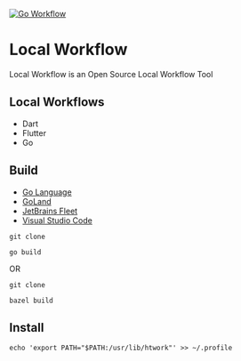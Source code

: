[Fleet]: https://jetbrains.com/fleet/
[Go]: https://go.dev/
[GoLandIDE]: https://jetbrains.com/go/
[VSCode]: https://code.visualstudio.com/docs

[![Go Workflow](https://github.com/HyaenaTechnologies/local_workflow/actions/workflows/go.yml/badge.svg)](https://github.com/HyaenaTechnologies/local_workflow/actions/workflows/go.yml)

# Local Workflow

Local Workflow is an Open Source Local Workflow Tool

## Local Workflows

- Dart 
- Flutter 
- Go

## Build

- [Go Language][Go]
- [GoLand][GoLandIDE]
- [JetBrains Fleet][Fleet] 
- [Visual Studio Code][VSCode]

```shell
git clone 

go build
```

OR

```shell
git clone 

bazel build
```

## Install

```shell
echo 'export PATH="$PATH:/usr/lib/htwork"' >> ~/.profile
```